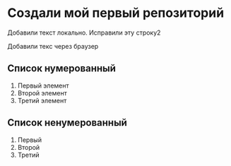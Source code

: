 # Создали мой первый репозиторий

Добавили текст локально. Исправили эту строку2

Добавили текс через браузер

## Список нумерованный
1. Первый элемент
2. Второй элемент
3. Третий элемент

## Список ненумерованный
1. Первый
2. Второй
3. Третий